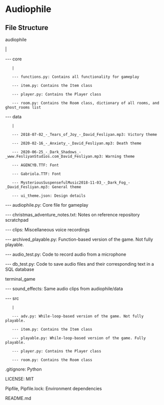 # Audiophile

## File Structure

audiophile

  |

  --- core

       |

       --- functions.py: Contains all functionality for gameplay

       --- item.py: Contains the Item class

       --- player.py: Contains the Player class

       --- room.py: Contains the Room class, dictionary of all rooms, and ghost_rooms list

  --- data

       |

       --- 2018-07-02_-_Tears_of_Joy_-_David_Fesliyan.mp3: Victory theme

       --- 2020-02-16_-_Anxiety_-_David_Fesliyan.mp3: Death theme

       --- 2020-06-25_-_Dark_Shadows_-_www.FesliyanStudios.com_David_Fesliyan.mp3: Warning theme

       --- AGENCYB.TTF: Font

       --- Gabriola.TTF: Font

       --- MysteriousSuspensefulMusic2018-11-03_-_Dark_Fog_-_David_Fesliyan.mp3: General theme

       --- ui_theme.json: Design details

  --- audiophile.py: Core file for gameplay

  --- christmas_adventure_notes.txt: Notes on reference repository
scratchpad

  --- clips: Miscellaneous voice recordings

  --- archived_playable.py: Function-based version of the game. Not fully playable.

  --- audio_test.py: Code to record audio from a microphone

  --- db_test.py: Code to save audio files and their corresponding text in a SQL database

terminal_game

  --- sound_effects: Same audio clips from audiophile/data

  --- src

       |

       --- adv.py: While-loop-based version of the game. Not fully playable.

       --- item.py: Contains the Item class

       --- playable.py: While-loop-based version of the game. Fully playable.

       --- player.py: Contains the Player class

       --- room.py: Contains the Room class

.gitignore: Python

LICENSE: MIT

Pipfile, Pipfile.lock: Environment dependencies

README.md
